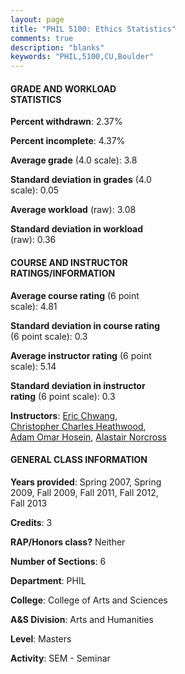 ```yaml
---
layout: page
title: "PHIL 5100: Ethics Statistics"
comments: true
description: "blanks"
keywords: "PHIL,5100,CU,Boulder"
---
```

<head>
<script src="https://ajax.googleapis.com/ajax/libs/jquery/2.1.3/jquery.min.js"></script>
<script src="https://dl.dropboxusercontent.com/s/pc42nxpaw1ea4o9/highcharts.js?dl=0"></script>
<!-- <script src="../assets/js/highcharts.js"></script> -->
<style type="text/css">@font-face {
	font-family: "Bebas Neue";
	src: url(https://www.filehosting.org/file/details/544349/BebasNeue Regular.otf) format("opentype");
	}
	h1.Bebas { 
		font-family: "Bebas Neue", Verdana, Tahoma;
	}
</style>
</head>
<body>
	<div id="container" style="float: right; width: 45%; height: 88%; margin-left: 2.5%; margin-right: 2.5%;"></div>
	<script language="JavaScript">
		$(document).ready(function() {
		var chart = {type: 'column'};
		var title = {text: 'Grade Distribution'};
		var xAxis = {categories: ['A','B','C','D','F'],crosshair: true};
		var yAxis = {min: 0,title: {text: 'Percentage'}};
		var tooltip = {headerFormat: '<center><b><span style="font-size:20px">{point.key}</span></b></center>',
		               pointFormat: '<td style="padding:0"><b>{point.y:.1f}%</b></td>',
		               footerFormat: '</table>',shared: true,useHTML: true};
		var plotOptions = {column: {pointPadding: 0.0,borderWidth: 0}};  
		var credits = {enabled: false};var series= [{name: 'Percent',data: [92.98,7.02,0.0,0.0,0.0,]}];
		var json = {};
		json.chart = chart;
		json.title = title;
		json.tooltip = tooltip;
		json.xAxis = xAxis;
		json.yAxis = yAxis;  
		json.series = series;
		json.plotOptions = plotOptions;  
		json.credits = credits;
		$('#container').highcharts(json);
	});
	</script>
</body>
			   
#### GRADE AND WORKLOAD STATISTICS

**Percent withdrawn**: 2.37%

**Percent incomplete**: 4.37%

**Average grade** (4.0 scale): 3.8

**Standard deviation in grades** (4.0 scale): 0.05

**Average workload** (raw): 3.08

**Standard deviation in workload** (raw): 0.36

#### COURSE AND INSTRUCTOR RATINGS/INFORMATION

**Average course rating** (6 point scale): 4.81

**Standard deviation in course rating** (6 point scale): 0.3

**Average instructor rating** (6 point scale): 5.14

**Standard deviation in instructor rating** (6 point scale): 0.3

**Instructors**: <a href='../../instructors/Eric_Chwang'>Eric Chwang</a>, <a href='../../instructors/Christopher_Charles_Heathwood'>Christopher Charles Heathwood</a>, <a href='../../instructors/Adam_Omar_Hosein'>Adam Omar Hosein</a>, <a href='../../instructors/Alastair_Norcross'>Alastair Norcross</a>

#### GENERAL CLASS INFORMATION

**Years provided**: Spring 2007, Spring 2009, Fall 2009, Fall 2011, Fall 2012, Fall 2013

**Credits**: 3

**RAP/Honors class?** Neither

**Number of Sections**: 6

**Department**: PHIL

**College**: College of Arts and Sciences

**A&S Division**: Arts and Humanities

**Level**: Masters

**Activity**: SEM - Seminar
